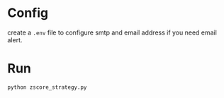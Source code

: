 # Config
create a `.env` file to configure smtp and email address if you need email alert.
# Run
```
python zscore_strategy.py
```
